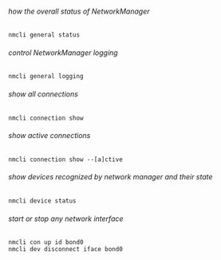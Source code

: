 ###### how the overall status of NetworkManager
```nmcli general status```

###### control NetworkManager logging
```nmcli general logging```

###### show all connections
```nmcli connection show```

###### show active connections
```nmcli connection show --[a]ctive```

###### show devices recognized by network manager and their state
```nmcli device status```

###### start or stop any network interface
```
nmcli con up id bond0
nmcli dev disconnect iface bond0
```

